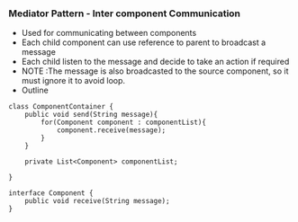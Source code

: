 ### Mediator Pattern - Inter component Communication

- Used for communicating between components 
- Each child component can use reference to parent to broadcast a message
- Each child listen to the message and decide to take an action if required
- NOTE :The message is also broadcasted to the source component, so it must ignore it to avoid loop.
- Outline 
```
class ComponentContainer {
	public void send(String message){
		for(Component component : componentList){
			component.receive(message);
		}
	}

	private List<Component> componentList;

}

interface Component {
	public void receive(String message);
}
```



